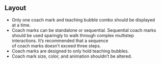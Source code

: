 ## Layout

- Only one coach mark and teaching bubble combo should be displayed at a time.
- Coach marks can be standalone or sequential. Sequential coach marks should be used sparingly to walk through complex multistep interactions. It’s recommended that a sequence of coach marks doesn’t exceed three steps.
- Coach marks are designed to only hold teaching bubbles.
- Coach mark size, color, and animation shouldn’t be altered.
